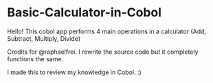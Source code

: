# Basic-Calculator-in-Cobol

Hello! This cobol app performs 4 main operations in a calculator (Add, Subtract, Multiply, Divide)

Credits for @raphaelfrei. I rewrite the source code but it completely functions the same. 

I made this to review my knowledge in Cobol. :)
